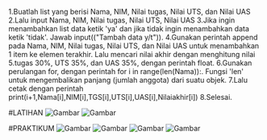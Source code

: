 1.Buatlah list yang berisi Nama, NIM, Nilai tugas, Nilai UTS, dan Nilai UAS
2.Lalu input Nama, NIM, Nilai tugas, Nilai UTS, Nilai UAS
3.Jika ingin menambahkan list data ketik 'ya' dan jika tidak ingin menambahkan data ketik 'tidak'. Jawab input(("Tambah data y/t")).
4.Gunakan perintah append pada Nama, NIM, Nilai tugas, Nilai UTS, dan Nilai UAS untuk menambahkan 1 item ke elemen terakhir. Lalu mencari nilai akhir dengan menghitung nilai 5.tugas 30%, UTS 35%, dan UAS 35%, dengan perintah float.
6.Gunakan perulangan for, dengan perintah for i in range(len(Nama)):. Fungsi 'len' untuk mengembalikan panjang (jumlah anggota) dari suatu objek.
7.Lalu cetak dengan perintah print(i+1,Nama[i],NIM[i],TGS[i],UTS[i],UAS[i],Nilaiakhir[i])
8.Selesai.

#LATIHAN
![Gambar](Ss2)
![Gambar](Ss3)

#PRAKTIKUM
![Gambar](ss4)
![Gambar](ss5)
![Gambar](ss6)
![Gambar](ss7)
